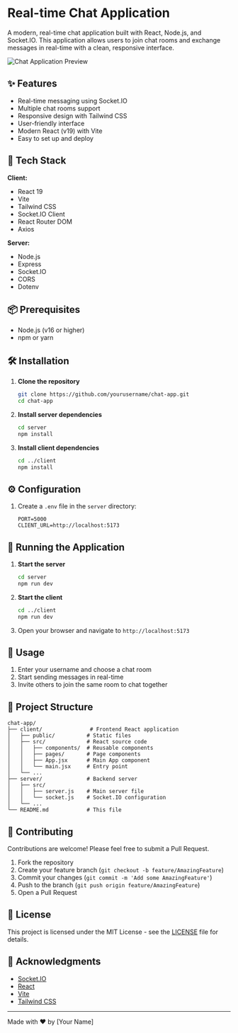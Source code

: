 # Real-time Chat Application

A modern, real-time chat application built with React, Node.js, and Socket.IO. This application allows users to join chat rooms and exchange messages in real-time with a clean, responsive interface.

![Chat Application Preview](https://via.placeholder.com/800x400.png?text=Chat+Application+Preview)

## ✨ Features

- Real-time messaging using Socket.IO
- Multiple chat rooms support
- Responsive design with Tailwind CSS
- User-friendly interface
- Modern React (v19) with Vite
- Easy to set up and deploy

## 🚀 Tech Stack

**Client:**
- React 19
- Vite
- Tailwind CSS
- Socket.IO Client
- React Router DOM
- Axios

**Server:**
- Node.js
- Express
- Socket.IO
- CORS
- Dotenv

## 📦 Prerequisites

- Node.js (v16 or higher)
- npm or yarn

## 🛠️ Installation

1. **Clone the repository**
   ```bash
   git clone https://github.com/yourusername/chat-app.git
   cd chat-app
   ```

2. **Install server dependencies**
   ```bash
   cd server
   npm install
   ```

3. **Install client dependencies**
   ```bash
   cd ../client
   npm install
   ```

## ⚙️ Configuration

1. Create a `.env` file in the `server` directory:
   ```env
   PORT=5000
   CLIENT_URL=http://localhost:5173
   ```

## 🚦 Running the Application

1. **Start the server**
   ```bash
   cd server
   npm run dev
   ```

2. **Start the client**
   ```bash
   cd ../client
   npm run dev
   ```

3. Open your browser and navigate to `http://localhost:5173`

## 📝 Usage

1. Enter your username and choose a chat room
2. Start sending messages in real-time
3. Invite others to join the same room to chat together

## 📂 Project Structure

```
chat-app/
├── client/               # Frontend React application
│   ├── public/          # Static files
│   ├── src/             # React source code
│   │   ├── components/  # Reusable components
│   │   ├── pages/       # Page components
│   │   ├── App.jsx      # Main App component
│   │   └── main.jsx     # Entry point
│   └── ...
├── server/              # Backend server
│   ├── src/
│   │   ├── server.js    # Main server file
│   │   └── socket.js    # Socket.IO configuration
│   └── ...
└── README.md            # This file
```

## 🤝 Contributing

Contributions are welcome! Please feel free to submit a Pull Request.

1. Fork the repository
2. Create your feature branch (`git checkout -b feature/AmazingFeature`)
3. Commit your changes (`git commit -m 'Add some AmazingFeature'`)
4. Push to the branch (`git push origin feature/AmazingFeature`)
5. Open a Pull Request

## 📄 License

This project is licensed under the MIT License - see the [LICENSE](LICENSE) file for details.

## 🙏 Acknowledgments

- [Socket.IO](https://socket.io/)
- [React](https://reactjs.org/)
- [Vite](https://vitejs.dev/)
- [Tailwind CSS](https://tailwindcss.com/)

---

Made with ❤️ by [Your Name]
